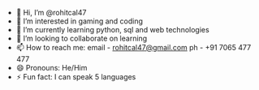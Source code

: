 - 👋 Hi, I’m @rohitcal47
- 👀 I’m interested in gaming and coding
- 🌱 I’m currently learning python, sql and web technologies
- 💞️ I’m looking to collaborate on learning
- 📫 How to reach me: email - rohitcal47@gmail.com ph - +91 7065 477 477
- 😄 Pronouns: He/Him
- ⚡ Fun fact: I can speak 5 languages

<!---
rohitcal47/rohitcal47 is a ✨ special ✨ repository because its `README.md` (this file) appears on your GitHub profile.
You can click the Preview link to take a look at your changes.
--->
